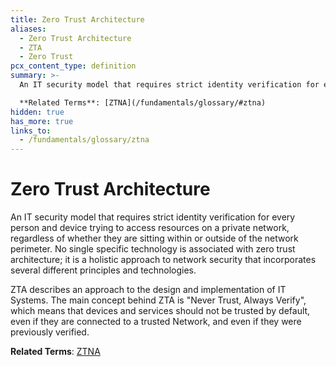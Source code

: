 ```yaml
---
title: Zero Trust Architecture
aliases:
  - Zero Trust Architecture
  - ZTA
  - Zero Trust
pcx_content_type: definition
summary: >-
  An IT security model that requires strict identity verification for every person and device trying to access resources on a private network, regardless of whether they are sitting within or outside of the network perimeter. No single specific technology is associated with zero trust architecture; it is a holistic approach to network security that incorporates several different principles and technologies.<br><br>

  **Related Terms**: [ZTNA](/fundamentals/glossary/#ztna)
hidden: true
has_more: true
links_to:
  - /fundamentals/glossary/ztna
---
```


# Zero Trust Architecture

An IT security model that requires strict identity verification for every person and device trying to access resources on a private network, regardless of whether they are sitting within or outside of the network perimeter. No single specific technology is associated with zero trust architecture; it is a holistic approach to network security that incorporates several different principles and technologies.

ZTA describes an approach to the design and implementation of IT Systems. The main concept behind ZTA is "Never Trust, Always Verify", which means that devices and services should not be trusted by default, even if they are connected to a trusted Network, and even if they were previously verified.

**Related Terms**: [ZTNA](/fundamentals/glossary/ztna)
